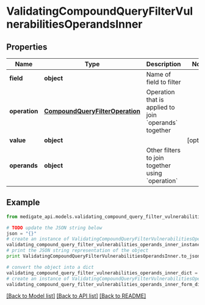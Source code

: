 # ValidatingCompoundQueryFilterVulnerabilitiesOperandsInner


## Properties
Name | Type | Description | Notes
------------ | ------------- | ------------- | -------------
**field** | **object** | Name of field to filter | 
**operation** | [**CompoundQueryFilterOperation**](CompoundQueryFilterOperation.md) | Operation that is applied to join &#x60;operands&#x60; together | 
**value** | **object** |  | [optional] 
**operands** | **object** | Other filters to join together using &#x60;operation&#x60; | 

## Example

```python
from medigate_api.models.validating_compound_query_filter_vulnerabilities_operands_inner import ValidatingCompoundQueryFilterVulnerabilitiesOperandsInner

# TODO update the JSON string below
json = "{}"
# create an instance of ValidatingCompoundQueryFilterVulnerabilitiesOperandsInner from a JSON string
validating_compound_query_filter_vulnerabilities_operands_inner_instance = ValidatingCompoundQueryFilterVulnerabilitiesOperandsInner.from_json(json)
# print the JSON string representation of the object
print ValidatingCompoundQueryFilterVulnerabilitiesOperandsInner.to_json()

# convert the object into a dict
validating_compound_query_filter_vulnerabilities_operands_inner_dict = validating_compound_query_filter_vulnerabilities_operands_inner_instance.to_dict()
# create an instance of ValidatingCompoundQueryFilterVulnerabilitiesOperandsInner from a dict
validating_compound_query_filter_vulnerabilities_operands_inner_form_dict = validating_compound_query_filter_vulnerabilities_operands_inner.from_dict(validating_compound_query_filter_vulnerabilities_operands_inner_dict)
```
[[Back to Model list]](../README.md#documentation-for-models) [[Back to API list]](../README.md#documentation-for-api-endpoints) [[Back to README]](../README.md)


